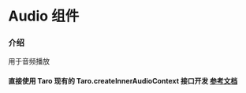 # Audio 组件

### 介绍

用于音频播放

#### 直接使用 Taro 现有的 Taro.createInnerAudioContext 接口开发 [参考文档](https://taro-docs.kakusoft.com/taro/docs/apis/media/audio/createInnerAudioContext)
